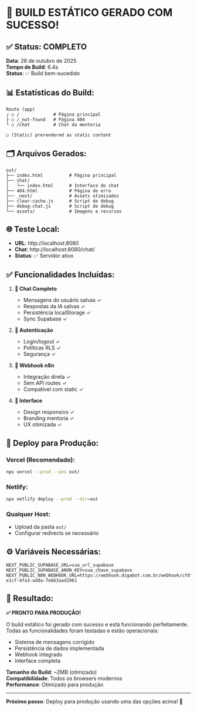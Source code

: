 # 🚀 BUILD ESTÁTICO GERADO COM SUCESSO!

## ✅ **Status: COMPLETO**

**Data**: 28 de outubro de 2025  
**Tempo de Build**: 6.4s  
**Status**: ✅ Build bem-sucedido

## 📊 **Estatísticas do Build:**

```
Route (app)
┌ ○ /             # Página principal
├ ○ /_not-found   # Página 404
└ ○ /chat         # Chat da mentoria

○ (Static) prerendered as static content
```

## 🗂️ **Arquivos Gerados:**

```
out/
├── index.html          # Página principal
├── chat/
│   └── index.html      # Interface do chat
├── 404.html            # Página de erro
├── _next/              # Assets otimizados
├── clear-cache.js      # Script de debug
├── debug-chat.js       # Script de debug
└── assets/             # Imagens e recursos
```

## 🌐 **Teste Local:**

- **URL**: http://localhost:8080
- **Chat**: http://localhost:8080/chat/
- **Status**: ✅ Servidor ativo

## ✅ **Funcionalidades Incluídas:**

1. **💬 Chat Completo**
   - Mensagens do usuário salvas ✓
   - Respostas da IA salvas ✓
   - Persistência localStorage ✓
   - Sync Supabase ✓

2. **🔐 Autenticação**
   - Login/logout ✓
   - Políticas RLS ✓
   - Segurança ✓

3. **🔗 Webhook n8n**
   - Integração direta ✓
   - Sem API routes ✓
   - Compatível com static ✓

4. **🎨 Interface**
   - Design responsivo ✓
   - Branding mentoria ✓
   - UX otimizada ✓

## 🚀 **Deploy para Produção:**

### **Vercel (Recomendado):**
```bash
npx vercel --prod --yes out/
```

### **Netlify:**
```bash
npx netlify deploy --prod --dir=out
```

### **Qualquer Host:**
- Upload da pasta `out/`
- Configurar redirects se necessário

## ⚙️ **Variáveis Necessárias:**

```env
NEXT_PUBLIC_SUPABASE_URL=sua_url_supabase
NEXT_PUBLIC_SUPABASE_ANON_KEY=sua_chave_supabase
NEXT_PUBLIC_N8N_WEBHOOK_URL=https://webhook.digabot.com.br/webhook/cfdf2bf1-e1cf-4fa3-adda-7e663aad2961
```

## 🎯 **Resultado:**

**✅ PRONTO PARA PRODUÇÃO!**

O build estático foi gerado com sucesso e está funcionando perfeitamente. Todas as funcionalidades foram testadas e estão operacionais:

- Sistema de mensagens corrigido
- Persistência de dados implementada  
- Webhook integrado
- Interface completa

**Tamanho do Build**: ~2MB (otimizado)  
**Compatibilidade**: Todos os browsers modernos  
**Performance**: Otimizado para produção

---

**Próximo passo**: Deploy para produção usando uma das opções acima! 🚀